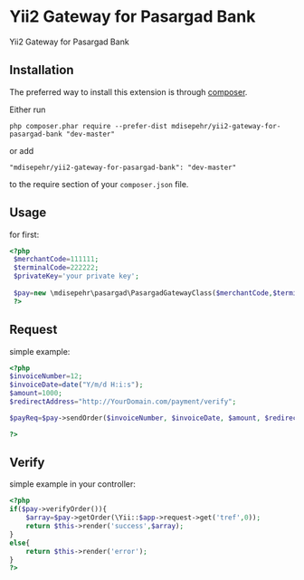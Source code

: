 Yii2 Gateway for Pasargad Bank
==============================
Yii2 Gateway for Pasargad Bank

Installation
------------

The preferred way to install this extension is through [composer](http://getcomposer.org/download/).

Either run

```
php composer.phar require --prefer-dist mdisepehr/yii2-gateway-for-pasargad-bank "dev-master"
```

or add

```
"mdisepehr/yii2-gateway-for-pasargad-bank": "dev-master"
```

to the require section of your `composer.json` file.


Usage
-----

for first:

```php
<?php
 $merchantCode=111111;
 $terminalCode=222222;
 $privateKey='your private key';
 
 $pay=new \mdisepehr\pasargad\PasargadGatewayClass($merchantCode,$terminalCode,$privateKey);
 ?>
```

Request
-----
simple example:

```php
<?php
$invoiceNumber=12;
$invoiceDate=date("Y/m/d H:i:s");
$amount=1000;
$redirectAddress="http://YourDomain.com/payment/verify";

$payReq=$pay->sendOrder($invoiceNumber, $invoiceDate, $amount, $redirectAddress);

?>
```

Verify
-----
simple example in your controller:

```php
<?php
if($pay->verifyOrder()){
    $array=$pay->getOrder(\Yii::$app->request->get('tref',0));
    return $this->render('success',$array);
}
else{
    return $this->render('error');
}
?>
```